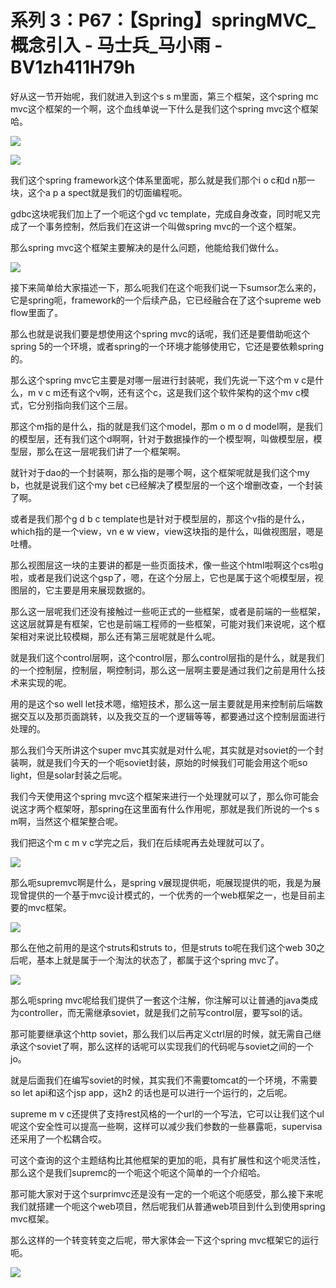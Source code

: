 # 系列 3：P67：【Spring】springMVC_概念引入 - 马士兵_马小雨 - BV1zh411H79h

好从这一节开始呢，我们就进入到这个s s m里面，第三个框架，这个spring mc mvc这个框架的一个啊，这个血线单说一下什么是我们这个spring mvc这个框架哈。



![](img/ee712988233cc797e530448fc8e4558e_1.png)

![](img/ee712988233cc797e530448fc8e4558e_2.png)

我们这个spring framework这个体系里面呢，那么就是我们那个i o c和d n那一块，这个a p a spect就是我们的切面编程呃。

gdbc这块呢我们加上了一个呃这个gd vc template，完成自身改查，同时呢又完成了一个事务控制，然后我们在这讲一个叫做spring mvc的一个这个框架。

那么spring mvc这个框架主要解决的是什么问题，他能给我们做什么。

![](img/ee712988233cc797e530448fc8e4558e_4.png)

接下来简单给大家描述一下，那么呃我们在这个呃我们说一下sumsor怎么来的，它是spring呃，framework的一个后续产品，它已经融合在了这个supreme web flow里面了。

那么也就是说我们要是想使用这个spring mvc的话呢，我们还是要借助呃这个spring 5的一个环境，或者spring的一个环境才能够使用它，它还是要依赖spring的。

那么这个spring mvc它主要是对哪一层进行封装呢，我们先说一下这个m v c是什么，m v c m还有这个v啊，还有这个c，这是我们这个软件架构的这个mv c模式，它分别指向我们这个三层。

那这个m指的是什么，指的就是我们这个model，那m o m o d model啊，是我们的模型层，还有我们这个d啊啊，针对于数据操作的一个模型啊，叫做模型层，模型层，那么在这一层呢我们讲了一个框架啊。

就针对于dao的一个封装啊，那么指的是哪个啊，这个框架呢就是我们这个my b，也就是说我们这个my bet c已经解决了模型层的一个这个增删改查，一个封装了啊。

或者是我们那个g d b c template也是针对于模型层的，那这个v指的是什么，which指的是一个view，vn e w view，view这块指的是什么，叫做视图层，嗯是吐槽。

那么视图层这一块的主要讲的都是一些页面技术，像一些这个html啦啊这个cs啦g啦，或者是我们说这个gsp了，嗯，在这个分层上，它也是属于这个呃模型层，视图层的，它主要是用来展现数据的。

那么这一层呢我们还没有接触过一些呃正式的一些框架，或者是前端的一些框架，这这层就算是有框架，它也是前端工程师的一些框架，可能对我们来说呢，这个框架相对来说比较模糊，那么还有第三层呢就是什么呢。

就是我们这个control层啊，这个control层，那么control层指的是什么，就是我们的一个控制层，控制层，啊控制词，那么这一层啊主要是通过我们之前是用什么技术来实现的呢。

用的是这个so well let技术嗯，缩短技术，那么这一层主要就是用来控制前后端数据交互以及那页面跳转，以及我交互的一个逻辑等等，都要通过这个控制层面进行处理的。

那么我们今天所讲这个super mvc其实就是对什么呢，其实就是对soviet的一个封装啊，就是我们今天的一个呃soviet封装，原始的时候我们可能会用这个呃so light，但是solar封装之后呢。

我们今天使用这个spring mvc这个框架来进行一个处理就可以了，那么你可能会说这才两个框架呀，那spring在这里面有什么作用呢，那就是我们所说的一个s s m啊，当然这个框架整合呢。

我们把这个m c m v c学完之后，我们在后续呢再去处理就可以了。

![](img/ee712988233cc797e530448fc8e4558e_6.png)

那么呃supremvc啊是什么，是spring v展现提供呃，呃展现提供的呃，我是为展现曾提供的一个基于mvc设计模式的，一个优秀的一个web框架之一，也是目前主要的mvc框架。



![](img/ee712988233cc797e530448fc8e4558e_8.png)

那么在他之前用的是这个struts和struts to，但是struts to呢在我们这个web 30之后呢，基本上就是属于一个淘汰的状态了，都属于这个spring mvc了。



![](img/ee712988233cc797e530448fc8e4558e_10.png)

那么呃spring mvc呢给我们提供了一套这个注解，你注解可以让普通的java类成为controller，而无需继承soviet，就是我们之前写control层，要写sol的话。

那可能要继承这个http soviet，那么我们以后再定义ctrl层的时候，就无需自己继承这个soviet了啊，那么这样的话呢可以实现我们的代码呢与soviet之间的一个jo。

就是后面我们在编写soviet的时候，其实我们不需要tomcat的一个环境，不需要so let api和这个jsp app，这h2 的话也是可以进行一个运行的，之后呢。

supreme m v c还提供了支持rest风格的一个url的一个写法，它可以让我们这个ul呢这个安全性可以提高一些啊，这样可以减少我们参数的一些暴露呃，supervisa还采用了一个松耦合哎。

可这个查询的这个主题结构比其他框架的更加的呃，具有扩展性和这个呃灵活性，那么这个是我们supremc的一个呃这个呃这个简单的一个介绍哈。

那可能大家对于这个surprimvc还是没有一定的一个呃这个呃感受，那么接下来呢我们就搭建一个呃这个web项目，然后呢我们从普通web项目到什么到使用spring mvc框架。

那么这样的一个转变转变之后呢，带大家体会一下这个spring mvc框架它的运行呃。

![](img/ee712988233cc797e530448fc8e4558e_12.png)